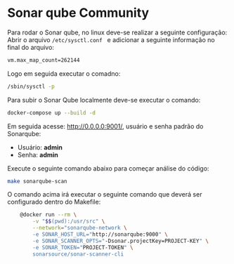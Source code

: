 
# Sonar qube Community

Para rodar o Sonar qube, no linux deve-se realizar a seguinte configuração:
Abrir o arquivo ```/etc/sysctl.conf ``` e adicionar a seguinte informação no final do arquivo:
```sh
vm.max_map_count=262144
```

Logo em seguida executar o comadno:
```sh
/sbin/sysctl -p
```

Para subir o Sonar Qube localmente deve-se executar o comando:
```sh
docker-compose up --build -d
```

Em seguida acesse: http://0.0.0.0:9001/, usuário e senha padrão do Sonarqube:
* Usuário: **admin** 
* Senha: **admin**

Execute o seguinte comando abaixo para começar análise do código:
```sh
make sonarqube-scan
```

O comando acima irá executar o seguinte comando que deverá ser configurado dentro do Makefile:
```sh
	@docker run --rm \
		-v "$$(pwd):/usr/src" \
		--network="sonarqube-network \
		-e SONAR_HOST_URL="http://sonarqube:9000" \
		-e SONAR_SCANNER_OPTS="-Dsonar.projectKey=PROJECT-KEY" \
		-e SONAR_TOKEN="PROJECT-TOKEN" \
		sonarsource/sonar-scanner-cli
```